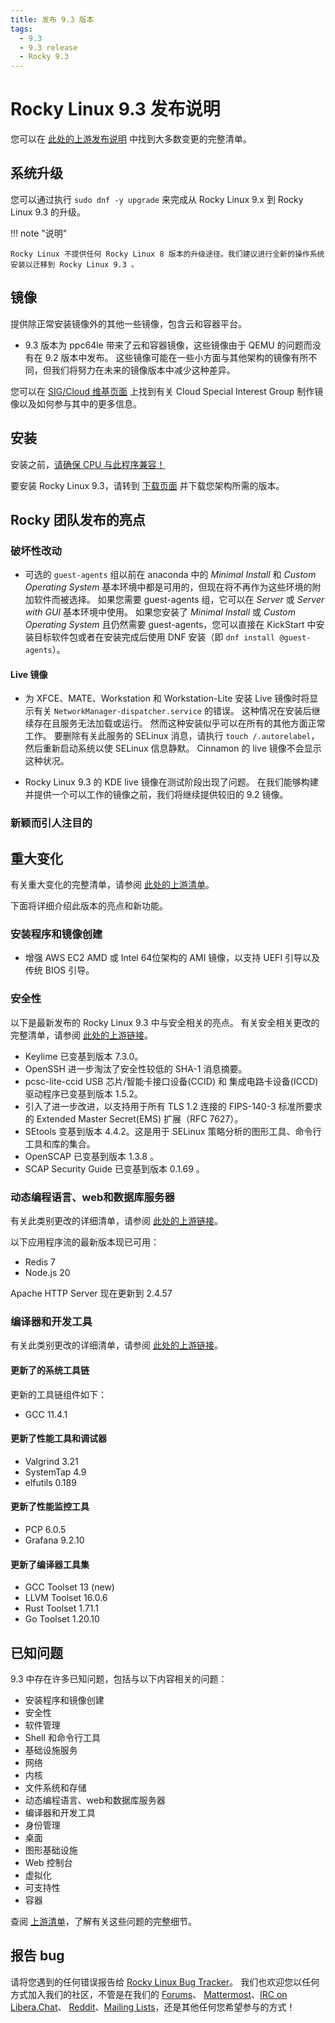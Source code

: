 ```yaml
---
title: 发布 9.3 版本
tags:
  - 9.3
  - 9.3 release
  - Rocky 9.3
---
```


# Rocky Linux 9.3 发布说明

您可以在 [此处的上游发布说明](https://access.redhat.com/documentation/en-us/red_hat_enterprise_linux/9/html/9.3_release_notes/index) 中找到大多数变更的完整清单。

## 系统升级

您可以通过执行 `sudo dnf -y upgrade` 来完成从 Rocky Linux 9.x 到 Rocky Linux 9.3 的升级。

!!! note "说明"

```
Rocky Linux 不提供任何 Rocky Linux 8 版本的升级途径。我们建议进行全新的操作系统安装以迁移到 Rocky Linux 9.3 。
```

## 镜像

提供除正常安装镜像外的其他一些镜像，包含云和容器平台。

- 9.3 版本为 ppc64le 带来了云和容器镜像，这些镜像由于 QEMU 的问题而没有在 9.2 版本中发布。 这些镜像可能在一些小方面与其他架构的镜像有所不同，但我们将努力在未来的镜像版本中减少这种差异。

您可以在 [SIG/Cloud 维基页面](https://sig-cloud.rocky.page/) 上找到有关 Cloud Special Interest Group 制作镜像以及如何参与其中的更多信息。

## 安装

安装之前，[请确保 CPU 与此程序兼容！](https://docs.rockylinux.org/gemstones/test_cpu_compat/)

要安装 Rocky Linux 9.3，请转到 [下载页面](https://rockylinux.org/download/) 并下载您架构所需的版本。

## Rocky 团队发布的亮点

### 破坏性改动

- 可选的 `guest-agents` 组以前在 anaconda 中的 _Minimal Install_ 和 _Custom Operating System_ 基本环境中都是可用的，但现在将不再作为这些环境的附加软件而被选择。 如果您需要 guest-agents 组，它可以在 _Server_ 或 _Server with GUI_ 基本环境中使用。 如果您安装了 _Minimal Install_ 或 _Custom Operating System_ 且仍然需要 guest-agents，您可以直接在 KickStart 中安装目标软件包或者在安装完成后使用 DNF 安装（即 `dnf install @guest-agents`）。

#### Live 镜像

- 为 XFCE、MATE、Workstation 和 Workstation-Lite 安装 Live 镜像时将显示有关 `NetworkManager-dispatcher.service` 的错误。 这种情况在安装后继续存在且服务无法加载或运行。 然而这种安装似乎可以在所有的其他方面正常工作。 要删除有关此服务的 SELinux 消息，请执行 `touch /.autorelabel`，然后重新启动系统以使 SELinux 信息静默。 Cinnamon 的 live 镜像不会显示这种状况。

- Rocky Linux 9.3 的 KDE live 镜像在测试阶段出现了问题。 在我们能够构建并提供一个可以工作的镜像之前，我们将继续提供较旧的 9.2 镜像。

### 新颖而引人注目的

## 重大变化

有关重大变化的完整清单，请参阅 [此处的上游清单](https://access.redhat.com/documentation/en-us/red_hat_enterprise_linux/9/html/9.3_release_notes/overview#overview-major-changes)。

下面将详细介绍此版本的亮点和新功能。

### 安装程序和镜像创建

- 增强 AWS EC2 AMD 或 Intel 64位架构的 AMI 镜像，以支持 UEFI 引导以及传统 BIOS 引导。

### 安全性

以下是最新发布的 Rocky Linux 9.3 中与安全相关的亮点。 有关安全相关更改的完整清单，请参阅 [此处的上游链接](https://access.redhat.com/documentation/en-us/red_hat_enterprise_linux/9/html/9.3_release_notes/new-features#new-features-security)。

- Keylime 已变基到版本 7.3.0。
- OpenSSH 进一步淘汰了安全性较低的 SHA-1 消息摘要。
- pcsc-lite-ccid USB 芯片/智能卡接口设备(CCID) 和 集成电路卡设备(ICCD) 驱动程序已变基到版本 1.5.2。
- 引入了进一步改进，以支持用于所有 TLS 1.2 连接的 FIPS-140-3 标准所要求的 Extended Master Secret(EMS) 扩展（RFC 7627）。
- SEtools 变基到版本 4.4.2。这是用于 SELinux 策略分析的图形工具、命令行工具和库的集合。
- OpenSCAP 已变基到版本 1.3.8 。
- SCAP Security Guide 已变基到版本 0.1.69 。

### 动态编程语言、web和数据库服务器

有关此类别更改的详细清单，请参阅 [此处的上游链接](https://access.redhat.com/documentation/en-us/red_hat_enterprise_linux/9/html/9.3_release_notes/new-features#new-features-dynamic-programming-languages-web-and-database-servers)。

以下应用程序流的最新版本现已可用：

- Redis 7
- Node.js 20

Apache HTTP Server 现在更新到 2.4.57

### 编译器和开发工具

有关此类别更改的详细清单，请参阅 [此处的上游链接](https://access.redhat.com/documentation/en-us/red_hat_enterprise_linux/9/html/9.3_release_notes/new-features#new-features-compilers-and-development-tools)。

#### 更新了的系统工具链

更新的工具链组件如下：

- GCC 11.4.1

#### 更新了性能工具和调试器

- Valgrind 3.21
- SystemTap 4.9
- elfutils 0.189

#### 更新了性能监控工具

- PCP 6.0.5
- Grafana 9.2.10

#### 更新了编译器工具集

- GCC Toolset 13 (new)
- LLVM Toolset 16.0.6
- Rust Toolset 1.71.1
- Go Toolset 1.20.10

## 已知问题

9.3 中存在许多已知问题，包括与以下内容相关的问题：

- 安装程序和镜像创建
- 安全性
- 软件管理
- Shell 和命令行工具
- 基础设施服务
- 网络
- 内核
- 文件系统和存储
- 动态编程语言、web和数据库服务器
- 编译器和开发工具
- 身份管理
- 桌面
- 图形基础设施
- Web 控制台
- 虚拟化
- 可支持性
- 容器

查阅 [上游清单](https://access.redhat.com/documentation/en-us/red_hat_enterprise_linux/9/html/9.3_release_notes/known-issues)，了解有关这些问题的完整细节。

## 报告 bug

请将您遇到的任何错误报告给 [Rocky Linux Bug Tracker](https://bugs.rockylinux.org/)。 我们也欢迎您以任何方式加入我们的社区，不管是在我们的 [Forums](https://forums.rockylinux.org)、 [Mattermost](https://chat.rockylinux.org)、[IRC on Libera.Chat](irc://irc.liberachat/rockylinux)、 [Reddit](https://reddit.com/r/rockylinux)、[Mailing Lists](https://lists.resf.org)，还是其他任何您希望参与的方式！
